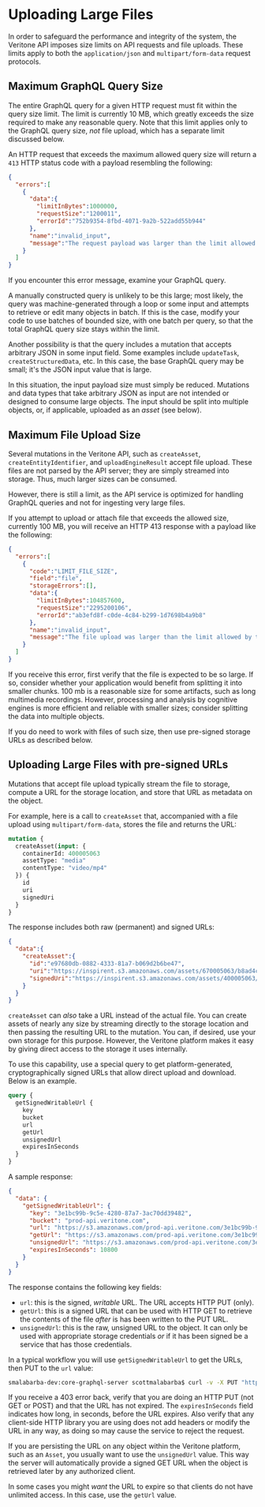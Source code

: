 <!-- ---
title: Uploading Large Files
--- -->
# Uploading Large Files

In order to safeguard the performance and integrity of the system, the
Veritone API imposes size limits on API requests and file uploads.
These limits apply to both the `application/json` and `multipart/form-data`
request protocols.

## Maximum GraphQL Query Size

The entire GraphQL query for a given HTTP request must fit within the
query size limit. The limit is currently 10 MB, which greatly exceeds the size required to make any reasonable query. Note that this limit applies only
to the GraphQL query size, _not_ file upload, which has a separate limit
discussed below.

An HTTP request that exceeds the maximum allowed query size will
return a `413` HTTP status code with a payload resembling the following:
```json
{
  "errors":[
    {
      "data":{
        "limitInBytes":1000000,
        "requestSize":"1200011",
        "errorId":"752b9354-8fbd-4071-9a2b-522add55b944"
      },
      "name":"invalid_input",
      "message":"The request payload was larger than the limit allowed by this server. The maximum JSON request size is 10000000 bytes (10 mb)."
    }
  ]
}
```

If you encounter this error message, examine your GraphQL query.

A manually constructed query is unlikely to be this large; most likely,
the query was machine-generated through a loop or some input and
attempts to retrieve or edit many objects in batch.
If this is the case, modify your code to use batches of bounded size,
with one batch per query, so that the total GraphQL query size stays
within the limit.

Another possibility is that the query includes a mutation that accepts
arbitrary JSON in some input field. Some examples include `updateTask`,
`createStructuredData`, etc. In this case, the base GraphQL query may
be small; it's the JSON input value that is large.

In this situation, the input payload size must simply be reduced.
Mutations and data types that take arbitrary JSON as input are not
intended or designed to consume large objects. The input should be
split into multiple objects, or, if applicable, uploaded as an _asset_
(see below).

## Maximum File Upload Size

Several mutations in the Veritone API, such as `createAsset`,
`createEntityIdentifier`, and `uploadEngineResult` accept file upload.
These files are not parsed by the API server; they are simply streamed
into storage. Thus, much larger sizes can be consumed.

However, there is still a limit, as the API service is optimized for
handling GraphQL queries and not for ingesting very large files.

If you attempt to upload or attach file that exceeds the allowed size,
currently 100 MB, you will receive an HTTP 413 response with a payload
like the following:

```json
{
  "errors":[
    {
      "code":"LIMIT_FILE_SIZE",
      "field":"file",
      "storageErrors":[],
      "data":{
        "limitInBytes":104857600,
        "requestSize":"2295200106",
        "errorId":"ab3efd8f-c0de-4c84-b299-1d7698b4a9b8"
      },
      "name":"invalid_input",
      "message":"The file upload was larger than the limit allowed by this server. The maximum file upload size is 104857600 bytes (100 mb)."
    }
  ]
}
```

If you receive this error, first verify that the file is expected to be
so large. If so, consider whether your application would benefit from splitting
it into smaller chunks. 100 mb is a reasonable size for some artifacts, such as
long multimedia recordings. However, processing and analysis by cognitive
engines is more efficient and reliable with smaller sizes; consider splitting
the data into multiple objects.

If you do need to work with files of such size, then use pre-signed
storage URLs as described below.

## Uploading Large Files with pre-signed URLs

Mutations that accept file upload typically stream the file to storage,
compute a URL for the storage location, and store that URL as metadata
on the object.

For example, here is a call to `createAsset` that, accompanied with a
file upload using `multipart/form-data`, stores the file and returns the URL:

```graphql
mutation {
  createAsset(input: {
    containerId: 400005063
    assetType: "media"
    contentType: "video/mp4"
  }) {
    id
    uri
    signedUri
  }
}
```

The response includes both raw (permanent) and signed URLs:
```json
{
  "data":{
    "createAsset":{
      "id":"e97680db-0882-4333-81a7-b069d2b6be47",
      "uri":"https://inspirent.s3.amazonaws.com/assets/670005063/b8ad4c2d-6539-4627-8095-9843901d494d.mp4",
      "signedUri":"https://inspirent.s3.amazonaws.com/assets/400005063/a8ad3b2d-6539-4627-8095-9843901d494d.mp4?X-Amz-Algorithm=AWS4-HMAC-SHA256&X-Amz-Credential=AKIAI7L6G7PCOOOLA7MQ%2F20180507%2Fus-east-1%2Fs3%2Faws4_request&X-Amz-Date=20180507T222856Z&X-Amz-Expires=3600&X-Amz-Signature=55ca05b8edbefe1bb0ece70c0b40562f69b5be147c88e8c8c19e25dc73dc741d&X-Amz-SignedHeaders=host"
    }
  }
}
```

`createAsset` can _also_ take a URL instead of the actual file.
You can create assets of nearly any size by streaming directly to the storage
location and then passing the resulting URL to the mutation.
You can, if desired, use your own storage for this purpose. However, the
Veritone platform makes it easy by giving direct access to the storage
it uses internally.

To use this capability, use a special query to get platform-generated,
cryptographically signed URLs that allow direct upload and download.
Below is an example.

```graphql
query {
  getSignedWritableUrl {
    key
    bucket
    url
    getUrl
    unsignedUrl
    expiresInSeconds
  }
}
```

A sample response:

```json
{
  "data": {
    "getSignedWritableUrl": {
      "key": "3e1bc99b-9c5e-4280-87a7-3ac70dd39482",
      "bucket": "prod-api.veritone.com",
      "url": "https://s3.amazonaws.com/prod-api.veritone.com/3e1bc99b-9c5e-4280-87a7-3ac70dd39482?X-Amz-Algorithm=AWS4-HMAC-SHA256&X-Amz-Credential=AKIAJSGMPJHUC4ZLIYMQ%2F20180507%2Fus-east-1%2Fs3%2Faws4_request&X-Amz-Date=20180507T223634Z&X-Amz-Expires=10800&X-Amz-Signature=1eed5e973843e397510def0325437571d350b3ad90320a4f8dc9f4d9b503f798&X-Amz-SignedHeaders=host",
      "getUrl": "https://s3.amazonaws.com/prod-api.veritone.com/3e1bc99b-9c5e-4280-87a7-3ac70dd39482?X-Amz-Algorithm=AWS4-HMAC-SHA256&X-Amz-Credential=AKIAJSGMPJHUC4ZLIYMQ%2F20180507%2Fus-east-1%2Fs3%2Faws4_request&X-Amz-Date=20180507T223634Z&X-Amz-Expires=10800&X-Amz-Signature=25b1753f8c46a204c2a5f1e9c4bb23fdb98cf1d2c0a4d02936ac2978417b8ab1&X-Amz-SignedHeaders=host",
      "unsignedUrl": "https://s3.amazonaws.com/prod-api.veritone.com/3e1bc99b-9c5e-4280-87a7-3ac70dd39482",
      "expiresInSeconds": 10800
    }
  }
}
```

The response contains the following key fields:
* `url`:  this is the signed, _writable_ URL. The URL accepts HTTP PUT (only).
* `getUrl`:  this is a signed URL that can be used with HTTP GET to retrieve
 the contents of the file _after_ is has been written to the PUT URL.
* `unsignedUrl`:  this is the raw, unsigned URL to the object. It can only
 be used with appropriate storage credentials _or_ if it has been signed
 be a service that has those credentials.

In a typical workflow you will use `getSignedWritableUrl` to get the
URLs, then PUT to the `url` value:

```bash
smalabarba-dev:core-graphql-server scottmalabarba$ curl -v -X PUT "https://s3.amazonaws.com/prod-api.veritone.com/3e1bc99b-9c5e-4280-87a7-3ac70dd39482?X-Amz-Algorithm=AWS4-HMAC-SHA256&X-Amz-Credential=AKIAJSGMPJHUC4ZLIYMQ%2F20180507%2Fus-east-1%2Fs3%2Faws4_request&X-Amz-Date=20180507T223634Z&X-Amz-Expires=10800&X-Amz-Signature=1eed5e973843e397510def0325437571d350b3ad90320a4f8dc9f4d9b503f798&X-Amz-SignedHeaders=host" -d @test.mp4
```

If you receive a 403 error back, verify that you are doing an HTTP PUT (not GET
or POST) and that the URL has not expired. The `expiresInSeconds` field
indicates how long, in seconds, before the URL expires. Also verify that
any client-side HTTP library you are using does not add headers or modify
the URL in any way, as doing so may cause the service to reject the request.

If you are persisting the URL on any object within the Veritone platform,
such as an `Asset`,
you usually want to use the `unsignedUrl` value. This way the server will
automatically provide a signed GET URL when the object is retrieved later
by any authorized client.

In some cases you might _want_ the URL to expire so that clients do not have
unlimited access. In this case, use the `getUrl` value.
